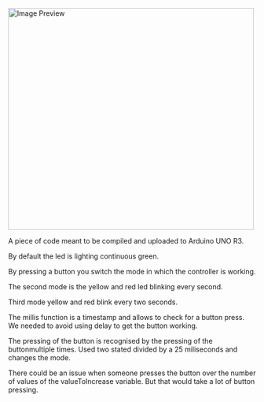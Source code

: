  <img src="https://camo.githubusercontent.com/a9e049ade1147226016feb1ab0024b7e09cf5e6ce7921aa9e7326942f98c71dd/687474703a2f2f636f6e74656e742e61726475696e6f2e63632f6272616e642f61726475696e6f2d636f6c6f722e737667" width="500" height="450" alt="Image Preview">

A piece of code meant to be compiled and uploaded to Arduino UNO R3. 

By default the led is lighting continuous green.

By pressing a button you switch the mode in which the controller is working.

The second mode is the yellow and red led blinking every second.

Third mode yellow and red blink every two seconds.

The millis function is a timestamp and allows to check for a button press. We needed to 
avoid using delay to get the button working.

The pressing of the button is recognised by the pressing of the buttonmultiple times.
Used two stated divided by a 25 miliseconds and changes the mode.

There could be an issue when someone presses the button over the number of values of the 
valueToIncrease variable. But that would take a lot of button pressing.

